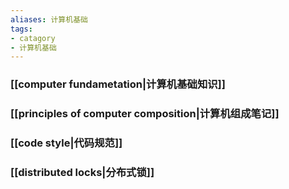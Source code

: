 ```yaml
---
aliases: 计算机基础
tags: 
- catagory
- 计算机基础
---
```



### [[computer fundametation|计算机基础知识]]
### [[principles of computer composition|计算机组成笔记]]
### [[code style|代码规范]]
### [[distributed locks|分布式锁]]


